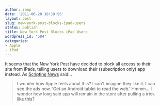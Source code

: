 ```yaml
---
author: ianp
date: '2011-06-20 18:39:56'
layout: post
slug: new-york-post-blocks-ipad-users
status: publish
title: New York Post Blocks iPad Users
wordpress_id: '504'
categories:
- Apple
- iPad
---
```


It seems that the New York Post have decided to block all access to their site from iPads, telling users to download their (subscription only) app instead. As [Scripting News][SN] said…

> I wonder how Apple feels about this? I can't imagine they like it. I can see the ads now. ‘Get an Android tablet to read the web.’ Hmmm… I wonder how long said app will remain in the store after pulling a trick like this?

[SN]: http://scripting.com/stories/2011/06/18/theNyPostTheIpadAndTheWeb.html

